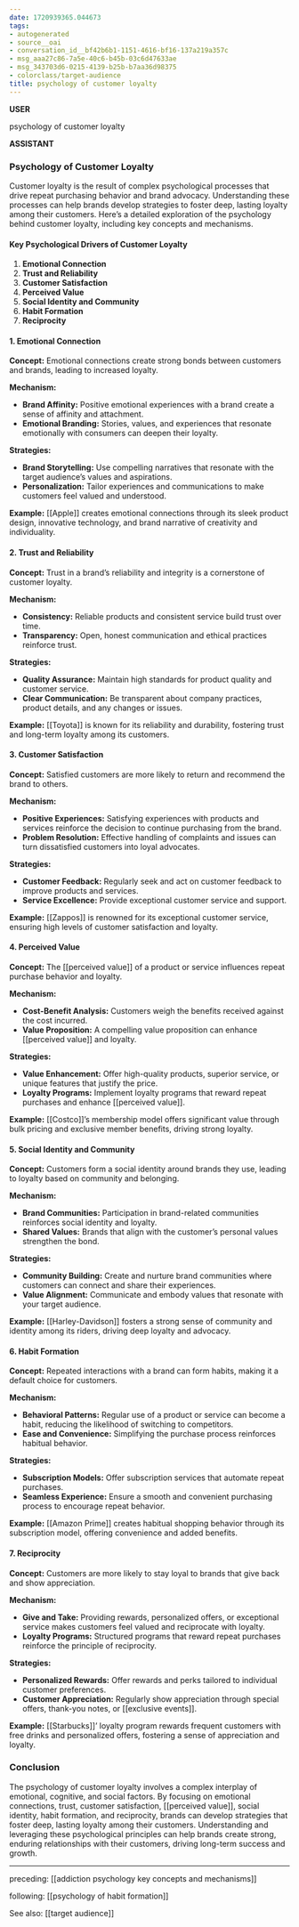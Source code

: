```yaml
---
date: 1720939365.044673
tags:
- autogenerated
- source__oai
- conversation_id__bf42b6b1-1151-4616-bf16-137a219a357c
- msg_aaa27c86-7a5e-40c6-b45b-03c6d47633ae
- msg_343703d6-0215-4139-b25b-b7aa36d98375
- colorclass/target-audience
title: psychology of customer loyalty
---
```


**USER**

psychology of customer loyalty


**ASSISTANT**

### Psychology of Customer Loyalty

Customer loyalty is the result of complex psychological processes that drive repeat purchasing behavior and brand advocacy. Understanding these processes can help brands develop strategies to foster deep, lasting loyalty among their customers. Here’s a detailed exploration of the psychology behind customer loyalty, including key concepts and mechanisms.

#### Key Psychological Drivers of Customer Loyalty

1. **Emotional Connection**
2. **Trust and Reliability**
3. **Customer Satisfaction**
4. **Perceived Value**
5. **Social Identity and Community**
6. **Habit Formation**
7. **Reciprocity**

#### 1. **Emotional Connection**

**Concept:** Emotional connections create strong bonds between customers and brands, leading to increased loyalty.

**Mechanism:**
- **Brand Affinity:** Positive emotional experiences with a brand create a sense of affinity and attachment.
- **Emotional Branding:** Stories, values, and experiences that resonate emotionally with consumers can deepen their loyalty.

**Strategies:**
- **Brand Storytelling:** Use compelling narratives that resonate with the target audience’s values and aspirations.
- **Personalization:** Tailor experiences and communications to make customers feel valued and understood.

**Example:** [[Apple]] creates emotional connections through its sleek product design, innovative technology, and brand narrative of creativity and individuality.

#### 2. **Trust and Reliability**

**Concept:** Trust in a brand’s reliability and integrity is a cornerstone of customer loyalty.

**Mechanism:**
- **Consistency:** Reliable products and consistent service build trust over time.
- **Transparency:** Open, honest communication and ethical practices reinforce trust.

**Strategies:**
- **Quality Assurance:** Maintain high standards for product quality and customer service.
- **Clear Communication:** Be transparent about company practices, product details, and any changes or issues.

**Example:** [[Toyota]] is known for its reliability and durability, fostering trust and long-term loyalty among its customers.

#### 3. **Customer Satisfaction**

**Concept:** Satisfied customers are more likely to return and recommend the brand to others.

**Mechanism:**
- **Positive Experiences:** Satisfying experiences with products and services reinforce the decision to continue purchasing from the brand.
- **Problem Resolution:** Effective handling of complaints and issues can turn dissatisfied customers into loyal advocates.

**Strategies:**
- **Customer Feedback:** Regularly seek and act on customer feedback to improve products and services.
- **Service Excellence:** Provide exceptional customer service and support.

**Example:** [[Zappos]] is renowned for its exceptional customer service, ensuring high levels of customer satisfaction and loyalty.

#### 4. **Perceived Value**

**Concept:** The [[perceived value]] of a product or service influences repeat purchase behavior and loyalty.

**Mechanism:**
- **Cost-Benefit Analysis:** Customers weigh the benefits received against the cost incurred.
- **Value Proposition:** A compelling value proposition can enhance [[perceived value]] and loyalty.

**Strategies:**
- **Value Enhancement:** Offer high-quality products, superior service, or unique features that justify the price.
- **Loyalty Programs:** Implement loyalty programs that reward repeat purchases and enhance [[perceived value]].

**Example:** [[Costco]]’s membership model offers significant value through bulk pricing and exclusive member benefits, driving strong loyalty.

#### 5. **Social Identity and Community**

**Concept:** Customers form a social identity around brands they use, leading to loyalty based on community and belonging.

**Mechanism:**
- **Brand Communities:** Participation in brand-related communities reinforces social identity and loyalty.
- **Shared Values:** Brands that align with the customer’s personal values strengthen the bond.

**Strategies:**
- **Community Building:** Create and nurture brand communities where customers can connect and share their experiences.
- **Value Alignment:** Communicate and embody values that resonate with your target audience.

**Example:** [[Harley-Davidson]] fosters a strong sense of community and identity among its riders, driving deep loyalty and advocacy.

#### 6. **Habit Formation**

**Concept:** Repeated interactions with a brand can form habits, making it a default choice for customers.

**Mechanism:**
- **Behavioral Patterns:** Regular use of a product or service can become a habit, reducing the likelihood of switching to competitors.
- **Ease and Convenience:** Simplifying the purchase process reinforces habitual behavior.

**Strategies:**
- **Subscription Models:** Offer subscription services that automate repeat purchases.
- **Seamless Experience:** Ensure a smooth and convenient purchasing process to encourage repeat behavior.

**Example:** [[Amazon Prime]] creates habitual shopping behavior through its subscription model, offering convenience and added benefits.

#### 7. **Reciprocity**

**Concept:** Customers are more likely to stay loyal to brands that give back and show appreciation.

**Mechanism:**
- **Give and Take:** Providing rewards, personalized offers, or exceptional service makes customers feel valued and reciprocate with loyalty.
- **Loyalty Programs:** Structured programs that reward repeat purchases reinforce the principle of reciprocity.

**Strategies:**
- **Personalized Rewards:** Offer rewards and perks tailored to individual customer preferences.
- **Customer Appreciation:** Regularly show appreciation through special offers, thank-you notes, or [[exclusive events]].

**Example:** [[Starbucks]]’ loyalty program rewards frequent customers with free drinks and personalized offers, fostering a sense of appreciation and loyalty.

### Conclusion

The psychology of customer loyalty involves a complex interplay of emotional, cognitive, and social factors. By focusing on emotional connections, trust, customer satisfaction, [[perceived value]], social identity, habit formation, and reciprocity, brands can develop strategies that foster deep, lasting loyalty among their customers. Understanding and leveraging these psychological principles can help brands create strong, enduring relationships with their customers, driving long-term success and growth.


---

preceding: [[addiction psychology key concepts and mechanisms]]  


following: [[psychology of habit formation]]

See also: [[target audience]]